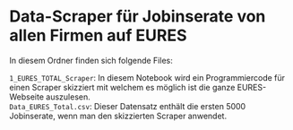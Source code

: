 # Data-Scraper für Jobinserate von allen Firmen auf EURES

In diesem Ordner finden sich folgende Files:  

`1_EURES_TOTAL_Scraper`: In diesem Notebook wird ein Programmiercode für einen Scraper skizziert mit welchem es möglich ist die ganze EURES-Webseite auszulesen.    
`Data_EURES_Total.csv`: Dieser Datensatz enthält die ersten 5000 Jobinserate, wenn man den skizzierten Scraper anwendet. 